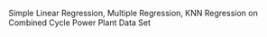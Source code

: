 Simple Linear Regression, Multiple Regression, KNN Regression on Combined Cycle Power Plant Data Set
